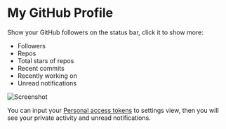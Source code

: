 # My GitHub Profile

Show your GitHub followers on the status bar, click it to show more:

* Followers
* Repos
* Total stars of repos
* Recent commits
* Recently working on
* Unread notifications

![Screenshot](https://cloud.githubusercontent.com/assets/1191561/7077010/0a801334-df40-11e4-86cd-0503ca548df5.png)

You can input your [Personal access tokens](https://github.com/settings/applications) to settings view, then you will see your private activity and unread notifications.
